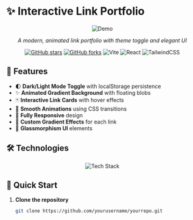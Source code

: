 # ✨ Interactive Link Portfolio

<div align="center">
  
![Demo](https://media.giphy.com/media/v1.Y2lkPTc5MGI3NjExcWJ2dGJ5dGx5d3VxY2NlZ3B0Z3JxZzN6eWJtM2R5dW1mY3J2eSZlcD12MV9pbnRlcm5hbF9naWZfYnlfaWQmY3Q9Zw/ZmbvGNGJQ1yF5FQY7X/giphy.gif)

*A modern, animated link portfolio with theme toggle and elegant UI*

[![GitHub stars](https://img.shields.io/github/stars/yourusername/yourrepo?style=social)](https://github.com/yourusername/yourrepo)
[![GitHub forks](https://img.shields.io/github/forks/yourusername/yourrepo?style=social)](https://github.com/yourusername/yourrepo/network/members)
![Vite](https://img.shields.io/badge/vite-%23646CFF.svg?style=flat&logo=vite&logoColor=white)
![React](https://img.shields.io/badge/react-%2320232a.svg?style=flat&logo=react&logoColor=%2361DAFB)
![TailwindCSS](https://img.shields.io/badge/tailwindcss-%2338B2AC.svg?style=flat&logo=tailwind-css&logoColor=white)

</div>

## 🎨 Features

- 🌓 **Dark/Light Mode Toggle** with localStorage persistence
- ✨ **Animated Gradient Background** with floating blobs
- 🃏 **Interactive Link Cards** with hover effects
- 🏃 **Smooth Animations** using CSS transitions
- 📱 **Fully Responsive** design
- 🌈 **Custom Gradient Effects** for each link
- 🧊 **Glassmorphism UI** elements

## 🛠️ Technologies

<p align="center">
  <img src="https://skillicons.dev/icons?i=react,typescript,tailwind,vite" alt="Tech Stack" />
</p>

## 🚀 Quick Start

1. **Clone the repository**
   ```bash
   git clone https://github.com/yourusername/yourrepo.git
